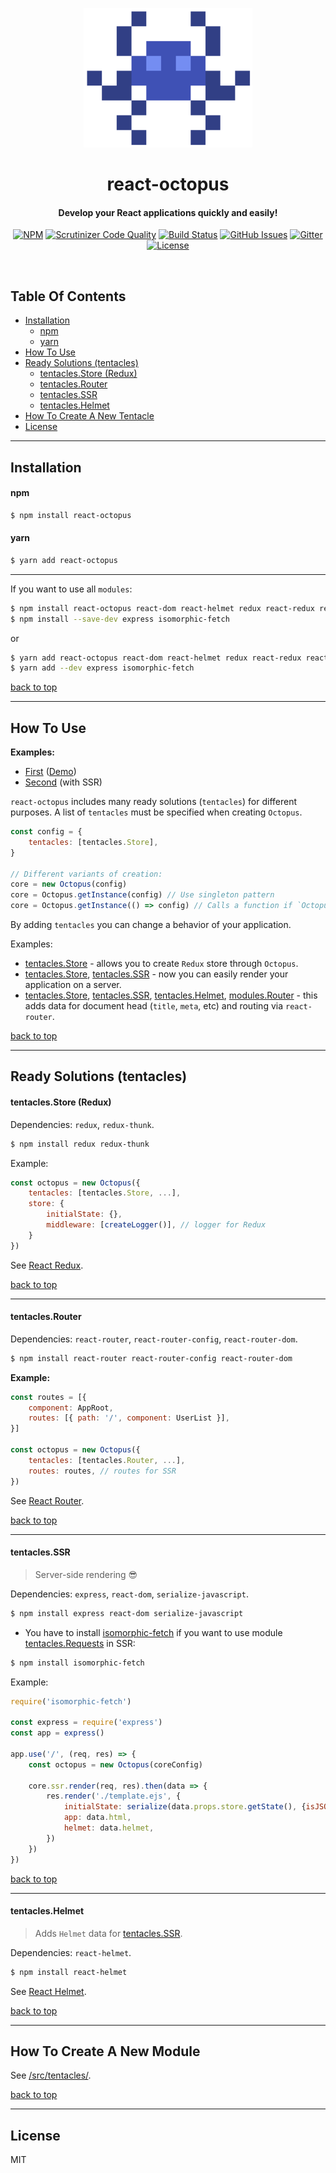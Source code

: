 <p align="center">
    <img src="https://raw.githubusercontent.com/expert-m/react-octopus/master/logo.png" alt="react-octopus" />
</p>

<h1 align="center">react-octopus</h1>

<h4 align="center">Develop your React applications quickly and easily!</h4>

<p align="center">
    <a href="https://www.npmjs.com/package/react-octopus"><img src="https://img.shields.io/npm/v/react-octopus.svg?style=flat-square" alt="NPM"></a>  <a href="https://scrutinizer-ci.com/g/expert-m/react-octopus/?branch=master"><img src="https://img.shields.io/scrutinizer/g/expert-m/react-octopus.svg?style=flat-square" alt="Scrutinizer Code Quality"></a>  <a href="https://scrutinizer-ci.com/g/expert-m/react-octopus/build-status/master"><img src="https://img.shields.io/scrutinizer/build/g/expert-m/react-octopus.svg?style=flat-square" alt="Build Status"></a>  <a href="https://github.com/expert-m/react-octopus/issues"><img src="https://img.shields.io/github/issues/expert-m/react-octopus.svg?style=flat-square" alt="GitHub Issues"></a>  <a href="https://gitter.im/expert_m/react-octopus"><img src="https://img.shields.io/badge/gitter-join_chat-blue.svg?style=flat-square" alt="Gitter"></a>  <a href="https://opensource.org/licenses/MIT"><img src="https://img.shields.io/badge/license-MIT-blue.svg?style=flat-square" alt="License"></a>
</p>

<br>

## Table Of Contents
- [Installation](#installation)
    - [npm](#npm)
    - [yarn](#yarn)
- [How To Use](#how-to-use)
- [Ready Solutions (tentacles)](#ready-solutions-tentacles)
    - [tentacles.Store (Redux)](#tentaclesstore-redux)
    - [tentacles.Router](#tentaclesrouter)
    - [tentacles.SSR](#tentaclesssr)
    - [tentacles.Helmet](#tentacleshelmet)
- [How To Create A New Tentacle](#how-to-create-a-new-tentacle)
- [License](#license)

---

## Installation

#### npm
```bash
$ npm install react-octopus
```

#### yarn
```bash
$ yarn add react-octopus
```

---

If you want to use all `modules`:

```bash
$ npm install react-octopus react-dom react-helmet redux react-redux react-router-config react-router-dom
$ npm install --save-dev express isomorphic-fetch
```

or

```bash
$ yarn add react-octopus react-dom react-helmet redux react-redux react-router-config react-router-dom
$ yarn add --dev express isomorphic-fetch
```

[back to top](#table-of-contents)

---

## How To Use
**Examples:**
* [First](https://github.com/expert-m/react-octopus/tree/master/examples/client) ([Demo](https://expert-m.github.io/react-octopus/))
* [Second](https://github.com/expert-m/react-octopus/tree/master/examples/ssr) (with SSR)

`react-octopus` includes many ready solutions (`tentacles`) for different purposes. A list of `tentacles` must be specified when creating `Octopus`.
```js
const config = {
    tentacles: [tentacles.Store],
}

// Different variants of creation:
core = new Octopus(config)
core = Octopus.getInstance(config) // Use singleton pattern
core = Octopus.getInstance(() => config) // Calls a function if `Octopus` is not created
```
By adding `tentacles` you can change a behavior of your application.

Examples:

- [tentacles.Store](#tentaclesstore-redux) - allows you to create `Redux` store through `Octopus`.
- [tentacles.Store](#tentaclesstore-redux), [tentacles.SSR](#tentaclesssr) - now you can easily render your application on a server.
- [tentacles.Store](#modulesstore-redux), [tentacles.SSR](#tentaclesssr), [tentacles.Helmet](#tentacleshelmet), [modules.Router](#tentaclesrouter) - this adds data for document head (`title`, `meta`, etc) and routing via `react-router`.

[back to top](#table-of-contents)

---

## Ready Solutions (tentacles)

#### tentacles.Store (Redux)
Dependencies: `redux`, `redux-thunk`.
```bash
$ npm install redux redux-thunk
```

Example:
```js
const octopus = new Octopus({
    tentacles: [tentacles.Store, ...],
    store: {
        initialState: {},
        middleware: [createLogger()], // logger for Redux
    }
})
```

See [React Redux](https://github.com/reduxjs/react-redux).

[back to top](#table-of-contents)

---

#### tentacles.Router
Dependencies: `react-router`, `react-router-config`, `react-router-dom`.
```bash
$ npm install react-router react-router-config react-router-dom
```

**Example:**

```js
const routes = [{
    component: AppRoot,
    routes: [{ path: '/', component: UserList }],
}]

const octopus = new Octopus({
    tentacles: [tentacles.Router, ...],
    routes: routes, // routes for SSR
})
```


See [React Router](https://github.com/ReactTraining/react-router).

[back to top](#table-of-contents)

---

#### tentacles.SSR
> Server-side rendering :sunglasses:

Dependencies: `express`, `react-dom`, `serialize-javascript`.
```bash
$ npm install express react-dom serialize-javascript
```

- You have to install [isomorphic-fetch](https://github.com/matthew-andrews/isomorphic-fetch) if you want to use module [tentacles.Requests](#modulesrequests) in SSR:
```bash
$ npm install isomorphic-fetch
```

Example:
```js
require('isomorphic-fetch')

const express = require('express')
const app = express()

app.use('/', (req, res) => {
    const octopus = new Octopus(coreConfig)

    core.ssr.render(req, res).then(data => {
        res.render('./template.ejs', {
            initialState: serialize(data.props.store.getState(), {isJSON: true}),
            app: data.html,
            helmet: data.helmet,
        })
    })
})
```

[back to top](#table-of-contents)

---

#### tentacles.Helmet
> Adds `Helmet` data for [tentacles.SSR](#tentaclesssr).

Dependencies: `react-helmet`.
```bash
$ npm install react-helmet
```

See [React Helmet](https://github.com/nfl/react-helmet).

[back to top](#table-of-contents)

---

## How To Create A New Module
See [/src/tentacles/](https://github.com/expert-m/react-octopus/tree/master/src/tentacles).

[back to top](#table-of-contents)

---

## License
MIT

